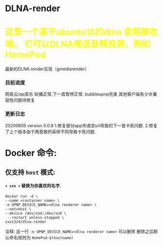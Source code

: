 # DLNA-render

<h1><font color=Yellow> 这是一个基于ubuntu18的dlna 音频接收端，
它可以DLNA推送音频资源，例如HomePod </font><br></h1>

最新的DLNA render实现（gmediarender）

### 目前进度 
网易云/qq音乐 轮播正常,下一首暂停正常.
bubbleupnp完美 
其他客户端有少许兼容性问题待修复

### 更新日志
20200605 version 0.0.8 
1.修复部分app传递空url导致的下一首卡死问题. 2.修复了上个版本由于两首歌的采样不同导致卡死问题.


# Docker 命令:
## 仅支持 `host` 模式:
#### `< xxx >` 替换为你喜欢的名字.
```
docker run -d \
--name <container name> \
-e UPNP_DEVICE_NAME=<dlna renderer name> \
--net=host \
--device /dev/snd:/dev/snd \
 --restart unless-stopped \
sxx1314/dlna-render
```
注释:
  这一行 `-e UPNP_DEVICE_NAME=<dlna renderer name>`  可以删除 
  删除之后默认命名规则为 `HomePod-$(hostname)` 